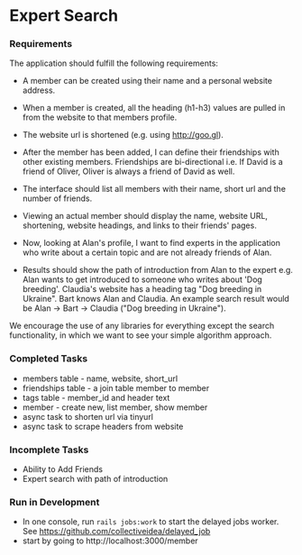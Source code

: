 # Expert Search

### Requirements

The application should fulfill the following requirements:

* A member can be created using their name and a personal website address.

* When a member is created, all the heading (h1-h3) values are pulled in from the website to that members profile.

* The website url is shortened (e.g. using http://goo.gl).

* After the member has been added, I can define their friendships with other existing members. Friendships are bi-directional i.e. If David is a friend of Oliver, Oliver is always a friend of David as well.

* The interface should list all members with their name, short url and the number of friends.

* Viewing an actual member should display the name, website URL, shortening, website headings, and links to their friends' pages.

* Now, looking at Alan's profile, I want to find experts in the application who write about a certain topic and are not already friends of Alan.

* Results should show the path of introduction from Alan to the expert e.g. Alan wants to get introduced to someone who writes about 'Dog breeding'. Claudia's website has a heading tag "Dog breeding in Ukraine". Bart knows Alan and Claudia. An example search result would be Alan -> Bart -> Claudia ("Dog breeding in Ukraine").

We encourage the use of any libraries for everything except the search functionality, in which we want to see your simple algorithm approach.


### Completed Tasks
* members table - name, website, short_url
* friendships table - a join table member to member
* tags table - member_id and header text
* member - create new, list member, show member
* async task to shorten url via tinyurl
* async task to scrape headers from website

### Incomplete Tasks
* Ability to Add Friends
* Expert search with path of introduction

### Run in Development
* In one console, run `rails jobs:work` to start the delayed jobs worker.  See https://github.com/collectiveidea/delayed_job
* start by going to http://localhost:3000/member
